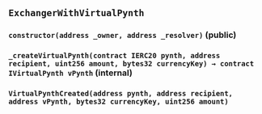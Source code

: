 ## `ExchangerWithVirtualPynth`

### `constructor(address _owner, address _resolver)` (public)

### `_createVirtualPynth(contract IERC20 pynth, address recipient, uint256 amount, bytes32 currencyKey) → contract IVirtualPynth vPynth` (internal)

### `VirtualPynthCreated(address pynth, address recipient, address vPynth, bytes32 currencyKey, uint256 amount)`
